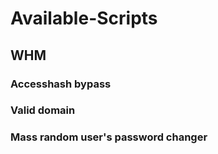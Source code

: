 # Available-Scripts

## WHM
### Accesshash bypass
### Valid domain
### Mass random user's password changer
